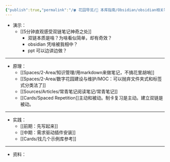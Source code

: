 ```yaml
---
{"publish":true,"permalink":"/🍀 花园导览/🧰 本库指南/Obsidian/obsidian相关笔记/§ obsidian 从了解到沉醉 - PPT.md","title":"§ obsidian 从了解到沉醉 - PPT","created":"2022-06-21","modified":"2023-03-14","published":"2025-07-07T17:10:24.430+08:00","tags":["目录笔记"],"cssclasses":""}
---
```



- 演示：
	- [[5分钟直观感受双链笔记神奇之处]]
		- 双链本质是啥？为啥看似简单，却有奇效？
		- obsidian 凭啥被我相中？
		- ppt 可以边讲边做？
---

- 原理：
	- [[Spaces/2-Area/知识管理/用markdown来做笔记，不搞花里胡哨]]
	- [[Spaces/2-Area/数字花园建设与维护/MOC：可以抛弃文件夹式和标签式分类法了]]
	- [[Sources/Articles/常青笔记阅读笔记/常青笔记]]
	- [[Cards/Spaced Repetition]]主动和被动。制卡复习是主动。建立双链是被动。
---

- 实践：
	- [[前期：先写起来]]
	- [[中期：需求驱动插件安装]]
	- [[Cards/找几个示例库参考]]
---

- 资料：